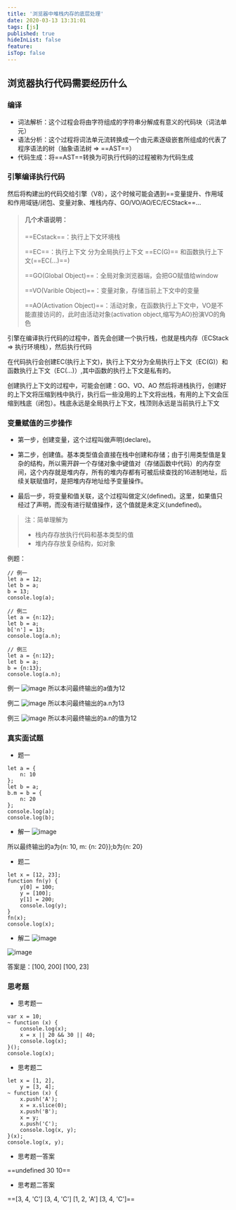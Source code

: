```yaml
---
title: '浏览器中堆栈内存的底层处理'
date: 2020-03-13 13:31:01
tags: [js]
published: true
hideInList: false
feature: 
isTop: false
---
```

## 浏览器执行代码需要经历什么
### 编译
- 词法解析：这个过程会将由字符组成的字符串分解成有意义的代码块（词法单元）
- 语法分析：这个过程将词法单元流转换成一个由元素逐级嵌套所组成的代表了程序语法的树（抽象语法树 => ==AST==）
- 代码生成：将==AST==转换为可执行代码的过程被称为代码生成
### 引擎编译执行代码
然后将构建出的代码交给引擎（V8），这个时候可能会遇到==变量提升、作用域和作用域链/闭包、变量对象、堆栈内存、GO/VO/AO/EC/ECStack==...

> #### 几个术语说明：
> ==ECstack==：执行上下文环境栈
>
> ==EC==：执行上下文 分为全局执行上下文 ==EC(G)== 和函数执行上下文(==EC(...)==) 
> 
> ==GO(Global Object)==：全局对象浏览器端，会把GO赋值给window
>
>==VO(Varible Object)==：变量对象，存储当前上下文中的变量
>
> ==AO(Activation Object)==：活动对象，在函数执行上下文中，VO是不能直接访问的，此时由活动对象(activation object,缩写为AO)扮演VO的角色

引擎在编译执行代码的过程中，首先会创建一个执行栈，也就是栈内存（ECStack => 执行环境栈），然后执行代码

在代码执行会创建EC(执行上下文)，执行上下文分为全局执行上下文（EC(G)）和函数执行上下文（EC(...)）,其中函数的执行上下文是私有的。

创建执行上下文的过程中，可能会创建：GO、VO、AO
然后将进栈执行，创建好的上下文将压缩到栈中执行，执行后一些没用的上下文将出栈，有用的上下文会压缩到栈底（闭包）。栈底永远是全局执行上下文，栈顶则永远是当前执行上下文

### 变量赋值的三步操作

- 第一步，创建变量，这个过程叫做声明(declare)。


- 第二步，创建值。基本类型值会直接在栈中创建和存储；由于引用类型值是复杂的结构，所以需开辟一个存储对象中键值对（存储函数中代码）的内存空间，这个内存就是堆内存，所有的堆内存都有可被后续查找的16进制地址，后续关联赋值时，是把堆内存地址给予变量操作。

- 最后一步，将变量和值关联，这个过程叫做定义(defined)。这里，如果值只经过了声明，而没有进行赋值操作，这个值就是未定义(undefined)。

> 注：简单理解为
> - 栈内存存放执行代码和基本类型的值
> - 堆内存存放复杂结构，如对象

例题：
```
// 例一
let a = 12;
let b = a;
b = 13;
console.log(a);

// 例二
let a = {n:12};
let b = a;
b['n'] = 13;
console.log(a.n);

// 例三
let a = {n:12};
let b = a;
b = {n:13};
console.log(a.n);

```

例一
![image](https://s1.ax1x.com/2020/03/13/8nyz8A.jpg)
所以本问最终输出的a值为12

例二
![image](https://s1.ax1x.com/2020/03/13/8n6AUg.jpg)
所以本问最终输出的a.n为13

例三
![image](https://s1.ax1x.com/2020/03/13/8ncQSA.jpg)
所以本问最终输出的a.n的值为12

### 真实面试题
- 题一
```
let a = {
    n: 10
};
let b = a;
b.m = b = {
    n: 20
};
console.log(a);
console.log(b);

```

- 解一
![image](https://s1.ax1x.com/2020/03/13/8n2zo8.jpg)

所以最终输出的a为{n: 10, m: {n: 20}};b为{n: 20}

- 题二
```
let x = [12, 23];
function fn(y) {
    y[0] = 100;
    y = [100];
    y[1] = 200;
    console.log(y);
}
fn(x);
console.log(x);

```
- 解二
![image](https://s1.ax1x.com/2020/03/13/8nvnzR.jpg)

![image](https://s1.ax1x.com/2020/03/13/8nv3dO.jpg)

答案是：[100, 200] [100, 23]

### 思考题
- 思考题一
```
var x = 10;
~ function (x) {
    console.log(x);
    x = x || 20 && 30 || 40;
    console.log(x);
}();
console.log(x);
```

- 思考题二

```
let x = [1, 2],
    y = [3, 4];
~ function (x) {
    x.push('A');
    x = x.slice(0);
    x.push('B');
    x = y;
    x.push('C');
    console.log(x, y);
}(x);
console.log(x, y);
```


- 思考题一答案

==undefined 30 10==

- 思考题二答案

==[3, 4, 'C'] [3, 4, 'C'] [1, 2, 'A'] [3, 4, 'C']==
